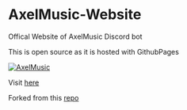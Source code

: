 # AxelMusic-Website

Offical Website of AxelMusic Discord bot

This is open source as it is hosted with GithubPages 


<a href="https://top.gg/bot/798927186580340766">
  <img src="https://top.gg/api/widget/798927186580340766.svg" alt="AxelMusic" />
  </a>


Visit [here](https://amusic.xyz)

Forked from this [repo](https://github.com/trustedmercury/discord-bot-website-template)
